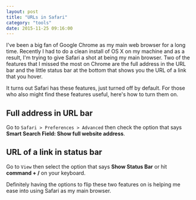 ```yaml
---
layout: post
title: "URLs in Safari"
category: "tools"
date: 2015-11-25 09:16:00
---
```


I've been a big fan of Google Chrome as my main web browser for a long time. Recently I had to do a clean install of OS X on my machine and as a result, I'm trying to give Safari a shot at being my main browser. Two of the features that I missed the most on Chrome are the full address in the URL bar and the little status bar at the bottom that shows you the URL of a link that you hover.

It turns out Safari has these features, just turned off by default. For those who also might find these features useful, here's how to turn them on.

## Full address in URL bar

Go to `Safari > Preferences > Advanced` then check the option that says **Smart Search Field: Show full website address**.

## URL of a link in status bar

Go to `View` then select the option that says **Show Status Bar** or hit **command + /** on your keyboard.

Definitely having the options to flip these two features on is helping me ease into using Safari as my main browser.
